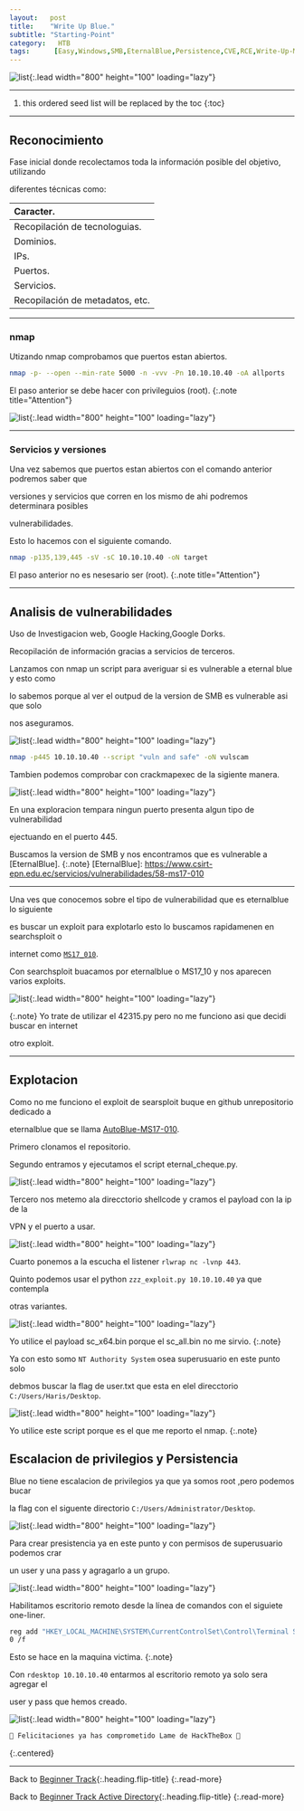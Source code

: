 ```yaml
---
layout:   post
title:    "Write Up Blue."
subtitle: "Starting-Point"
category:   HTB
tags:      [Easy,Windows,SMB,EternalBlue,Persistence,CVE,RCE,Write-Up-Machine,Starting-Point,OSCP]
---
```

![list](/assets/img/blue/blue.png){:.lead width="800" height="100" loading="lazy"}

***
<!--more-->

1. this ordered seed list will be replaced by the toc
{:toc}

***

## Reconocimiento

Fase inicial donde recolectamos toda la información posible del objetivo, utilizando 

diferentes técnicas como:

| Caracter.                                   |
|:--------------------------------------------|
|Recopilación de tecnologuias.                |
|Dominios.                                    |
|IPs.                                         |
|Puertos.                                     |
|Servicios.                                   |
|Recopilación de metadatos, etc.              |


***
### nmap

Utizando nmap comprobamos que puertos estan abiertos.


```bash
nmap -p- --open --min-rate 5000 -n -vvv -Pn 10.10.10.40 -oA allports
```
El paso anterior se debe hacer con privileguios (root).
{:.note title="Attention"}

![list](/assets/img/blue/Kali-2022-09-12-11-21-03.png){:.lead width="800" height="100" loading="lazy"}

***
### Servicios y versiones

Una vez sabemos que puertos estan abiertos con el comando anterior podremos saber que 

versiones y servicios que corren en los mismo de ahi podremos determinara posibles 

vulnerabilidades.

Esto lo hacemos con el siguiente comando.


```bash
nmap -p135,139,445 -sV -sC 10.10.10.40 -oN target
```
El paso anterior no es nesesario ser (root).
{:.note title="Attention"}

***
## Analisis de vulnerabilidades

Uso de Investigacion web, Google Hacking,Google Dorks.

Recopilación de información gracias a servicios de terceros.

Lanzamos con nmap un script para averiguar si es vulnerable a eternal blue y esto como

lo sabemos porque al ver el outpud de la version de SMB es vulnerable asi que solo 

nos aseguramos.

![list](/assets/img/blue/Kali-2022-09-12-12-34-31.png){:.lead width="800" height="100" loading="lazy"}

```bash
nmap -p445 10.10.10.40 --script "vuln and safe" -oN vulscam
```

Tambien podemos comprobar con crackmapexec de la sigiente manera.

![list](/assets/img/blue/Kali-2022-09-12-12-32-08.png){:.lead width="800" height="100" loading="lazy"}

En una exploracion tempara ningun puerto presenta algun tipo de vulnerabilidad 

ejectuando en el puerto 445.

Buscamos la version de SMB y nos encontramos que es vulnerable a [EternalBlue]. 
{:.note}
[EternalBlue]: https://www.csirt-epn.edu.ec/servicios/vulnerabilidades/58-ms17-010

***


Una ves que conocemos sobre el tipo de vulnerabilidad que es eternalblue lo siguiente 

es buscar un exploit para explotarlo esto lo buscamos rapidamenen en searchsploit o 

internet como [`MS17_010`].

[`MS17_010`]: https://www.rapid7.com/db/modules/exploit/windows/smb/ms17_010_eternalblue/



Con searchsploit buacamos por eternalblue o MS17_10 y nos aparecen varios exploits.

![list](/assets/img/blue/Kali-2022-09-12-11-39-14.png){:.lead width="800" height="100" loading="lazy"}

{:.note}
Yo trate de utilizar el 42315.py pero no me funciono asi que decidi buscar en internet 

otro exploit.


***
## Explotacion

Como no me funciono el exploit de searsploit buque en github unrepositorio dedicado a 

eternalblue que se llama [AutoBlue-MS17-010]. 

[AutoBlue-MS17-010]: https://github.com/3ndG4me/AutoBlue-MS17-010

Primero clonamos el repositorio.

Segundo entramos y ejecutamos el script eternal_cheque.py.

![list](/assets/img/blue/Kali-2022-09-12-12-13-51.png){:.lead width="800" height="100" loading="lazy"}

Tercero nos metemo ala direcctorio shellcode y cramos el payload con la ip de la 

VPN y el puerto a usar.

![list](/assets/img/blue/Kali-2022-09-12-12-53-59.png){:.lead width="800" height="100" loading="lazy"}

Cuarto ponemos a la escucha el listener `rlwrap nc -lvnp 443`.

Quinto podemos usar el python `zzz_exploit.py 10.10.10.40` ya que contempla 

otras variantes.

![list](/assets/img/blue/Kali-2022-09-12-13-10-39.png){:.lead width="800" height="100" loading="lazy"}

Yo utilice el payload sc_x64.bin porque el sc_all.bin no me sirvio.
{:.note}

Ya con esto somo `NT Authority System` osea superusuario en este punto solo 

debmos buscar la flag de user.txt que esta en elel direcctorio `C:/Users/Haris/Desktop`.

![list](/assets/img/blue/Kali-2022-09-12-13-10-26.png){:.lead width="800" height="100" loading="lazy"}

Yo utilice este script porque es el que me reporto el nmap.
{:.note}

## Escalacion de privilegios y Persistencia

Blue no tiene escalacion de privilegios ya que ya somos root ,pero podemos bucar 

la flag con el siguente directorio `C:/Users/Administrator/Desktop`.

![list](/assets/img/blue/Kali-2022-09-12-13-09-23.png){:.lead width="800" height="100" loading="lazy"}

Para crear presistencia ya en este punto y con permisos de superusuario podemos crar 

un user y una pass y agragarlo a un grupo.

![list](/assets/img/blue/Kali-2022-09-12-13-02-22.png){:.lead width="800" height="100" loading="lazy"}

Habilitamos escritorio remoto desde la línea de comandos con el siguiete one-liner.

```bash
reg add "HKEY_LOCAL_MACHINE\SYSTEM\CurrentControlSet\Control\Terminal Server" /v fDenyTSConnections /t REG_DWORD /d
0 /f
```
Esto se hace en la maquina victima.
{:.note}

Con `rdesktop 10.10.10.40` entarmos al escritorio remoto ya solo sera agregar el 

user y pass que hemos creado. 

![list](/assets/img/blue/Kali-2022-09-12-13-10-51.png){:.lead width="800" height="100" loading="lazy"}


```bash
🎉 Felicitaciones ya has comprometido Lame de HackTheBox 🎉
```
{:.centered}
***
Back to [Beginner Track](2022-09-12-Beginner-Track.md){:.heading.flip-title}
{:.read-more}

Back to [Beginner Track Active Directory](2022-09-21-Beginner-Track-AD.md){:.heading.flip-title}
{:.read-more}
